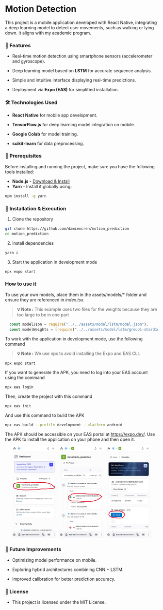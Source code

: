 # Motion Detection

This project is a mobile application developed with React Native, integrating a deep learning model to detect user movements, such as walking or lying down. It aligns with my academic program.

### 📌 Features

- Real-time motion detection using smartphone sensors (accelerometer and gyroscope).

- Deep learning model based on **LSTM** for accurate sequence analysis.

- Simple and intuitive interface displaying real-time predictions.

- Deployment via **Expo (EAS)** for simplified installation.

### 🛠 Technologies Used

- **React Native** for mobile app development.

- **TensorFlow.js** for deep learning model integration on mobile.

- **Google Colab** for model training.

- **scikit-learn** for data preprocessing.

### 📌 Prerequisites

Before installing and running the project, make sure you have the following tools installed:

- **Node.js** - [Download & Install](https://nodejs.org/)
- **Yarn** - Install it globally using:
```bash
npm install -g yarn
```

### 🚀 Installation & Execution

1. Clone the repository
```bash
git clone https://github.com/damiencren/motion_prediction
cd motion_prediction
```

2. Install dependencies

```bash
yarn i
```

3. Start the application in development mode

```bash
npx expo start
```

### How to use it

To use your own models, place them in the assets/models/* folder and ensure they are referenced in *index.tsx*. 
> **💡 Note :** This example uses two files for the weights because they are too large to be in one part

```typescript
  const modelJson = require("../../assets/model/lstm/model.json");
  const modelWeights = [require("../../assets/model/lstm/group1-shard1of2.bin"),require("../../assets/model/lstm/group1-shard2of2.bin"),];
```

To work with the application in development mode, use the following command

> **💡 Note :** We use npx to avoid installing the Expo and EAS CLI.

```bash
npx expo start
```
If you want to generate the APK, you need to log into your EAS account using the command
```bash
npx eas login
```
Then, create the project with this command
```bash
npx eas init
```
And use this command to build the APK
```bash
npx eas build --profile development --platform android 
```
The APK should be accessible on your EAS portal at https://expo.dev/. Use the APK to install the application on your phone and then open it.

<p align="center">
  <img src="docs/screen1.jpg" width="30%" />
  <img src="docs/screen2.jpg" width="30%" />
  <img src="docs/screen3.jpg" width="30%" />
</p>

### 📌 Future Improvements

- Optimizing model performance on mobile.

- Exploring hybrid architectures combining CNN + LSTM.

- Improved calibration for better prediction accuracy.

### 📜 License

- This project is licensed under the MIT License.
